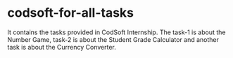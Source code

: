 # codsoft-for-all-tasks
It contains the tasks provided in CodSoft Internship. The task-1 is about the Number Game, task-2 is about the Student Grade Calculator and another task is about the Currency Converter.
